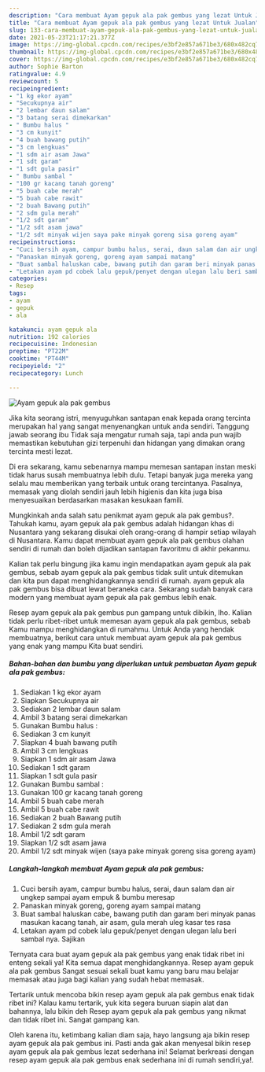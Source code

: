 ```yaml
---
description: "Cara membuat Ayam gepuk ala pak gembus yang lezat Untuk Jualan"
title: "Cara membuat Ayam gepuk ala pak gembus yang lezat Untuk Jualan"
slug: 133-cara-membuat-ayam-gepuk-ala-pak-gembus-yang-lezat-untuk-jualan
date: 2021-05-23T21:17:21.377Z
image: https://img-global.cpcdn.com/recipes/e3bf2e857a671be3/680x482cq70/ayam-gepuk-ala-pak-gembus-foto-resep-utama.jpg
thumbnail: https://img-global.cpcdn.com/recipes/e3bf2e857a671be3/680x482cq70/ayam-gepuk-ala-pak-gembus-foto-resep-utama.jpg
cover: https://img-global.cpcdn.com/recipes/e3bf2e857a671be3/680x482cq70/ayam-gepuk-ala-pak-gembus-foto-resep-utama.jpg
author: Sophie Barton
ratingvalue: 4.9
reviewcount: 5
recipeingredient:
- "1 kg ekor ayam"
- "Secukupnya air"
- "2 lembar daun salam"
- "3 batang serai dimekarkan"
- " Bumbu halus "
- "3 cm kunyit"
- "4 buah bawang putih"
- "3 cm lengkuas"
- "1 sdm air asam Jawa"
- "1 sdt garam"
- "1 sdt gula pasir"
- " Bumbu sambal "
- "100 gr kacang tanah goreng"
- "5 buah cabe merah"
- "5 buah cabe rawit"
- "2 buah Bawang putih"
- "2 sdm gula merah"
- "1/2 sdt garam"
- "1/2 sdt asam jawa"
- "1/2 sdt minyak wijen saya pake minyak goreng sisa goreng ayam"
recipeinstructions:
- "Cuci bersih ayam, campur bumbu halus, serai, daun salam dan air ungkep sampai ayam empuk &amp; bumbu meresap"
- "Panaskan minyak goreng, goreng ayam sampai matang"
- "Buat sambal haluskan cabe, bawang putih dan garam beri minyak panas masukan kacang tanah, air asam, gula merah uleg kasar tes rasa"
- "Letakan ayam pd cobek lalu gepuk/penyet dengan ulegan lalu beri sambal nya. Sajikan"
categories:
- Resep
tags:
- ayam
- gepuk
- ala

katakunci: ayam gepuk ala 
nutrition: 192 calories
recipecuisine: Indonesian
preptime: "PT22M"
cooktime: "PT44M"
recipeyield: "2"
recipecategory: Lunch

---
```



![Ayam gepuk ala pak gembus](https://img-global.cpcdn.com/recipes/e3bf2e857a671be3/680x482cq70/ayam-gepuk-ala-pak-gembus-foto-resep-utama.jpg)

Jika kita seorang istri, menyuguhkan santapan enak kepada orang tercinta merupakan hal yang sangat menyenangkan untuk anda sendiri. Tanggung jawab seorang ibu Tidak saja mengatur rumah saja, tapi anda pun wajib memastikan kebutuhan gizi terpenuhi dan hidangan yang dimakan orang tercinta mesti lezat.

Di era  sekarang, kamu sebenarnya mampu memesan santapan instan meski tidak harus susah membuatnya lebih dulu. Tetapi banyak juga mereka yang selalu mau memberikan yang terbaik untuk orang tercintanya. Pasalnya, memasak yang diolah sendiri jauh lebih higienis dan kita juga bisa menyesuaikan berdasarkan masakan kesukaan famili. 



Mungkinkah anda salah satu penikmat ayam gepuk ala pak gembus?. Tahukah kamu, ayam gepuk ala pak gembus adalah hidangan khas di Nusantara yang sekarang disukai oleh orang-orang di hampir setiap wilayah di Nusantara. Kamu dapat membuat ayam gepuk ala pak gembus olahan sendiri di rumah dan boleh dijadikan santapan favoritmu di akhir pekanmu.

Kalian tak perlu bingung jika kamu ingin mendapatkan ayam gepuk ala pak gembus, sebab ayam gepuk ala pak gembus tidak sulit untuk ditemukan dan kita pun dapat menghidangkannya sendiri di rumah. ayam gepuk ala pak gembus bisa dibuat lewat beraneka cara. Sekarang sudah banyak cara modern yang membuat ayam gepuk ala pak gembus lebih enak.

Resep ayam gepuk ala pak gembus pun gampang untuk dibikin, lho. Kalian tidak perlu ribet-ribet untuk memesan ayam gepuk ala pak gembus, sebab Kamu mampu menghidangkan di rumahmu. Untuk Anda yang hendak membuatnya, berikut cara untuk membuat ayam gepuk ala pak gembus yang enak yang mampu Kita buat sendiri.

<!--inarticleads1-->

##### Bahan-bahan dan bumbu yang diperlukan untuk pembuatan Ayam gepuk ala pak gembus:

1. Sediakan 1 kg ekor ayam
1. Siapkan Secukupnya air
1. Sediakan 2 lembar daun salam
1. Ambil 3 batang serai dimekarkan
1. Gunakan  Bumbu halus :
1. Sediakan 3 cm kunyit
1. Siapkan 4 buah bawang putih
1. Ambil 3 cm lengkuas
1. Siapkan 1 sdm air asam Jawa
1. Sediakan 1 sdt garam
1. Siapkan 1 sdt gula pasir
1. Gunakan  Bumbu sambal :
1. Gunakan 100 gr kacang tanah goreng
1. Ambil 5 buah cabe merah
1. Ambil 5 buah cabe rawit
1. Sediakan 2 buah Bawang putih
1. Sediakan 2 sdm gula merah
1. Ambil 1/2 sdt garam
1. Siapkan 1/2 sdt asam jawa
1. Ambil 1/2 sdt minyak wijen (saya pake minyak goreng sisa goreng ayam)




<!--inarticleads2-->

##### Langkah-langkah membuat Ayam gepuk ala pak gembus:

1. Cuci bersih ayam, campur bumbu halus, serai, daun salam dan air ungkep sampai ayam empuk &amp; bumbu meresap
1. Panaskan minyak goreng, goreng ayam sampai matang
1. Buat sambal haluskan cabe, bawang putih dan garam beri minyak panas masukan kacang tanah, air asam, gula merah uleg kasar tes rasa
1. Letakan ayam pd cobek lalu gepuk/penyet dengan ulegan lalu beri sambal nya. Sajikan




Ternyata cara buat ayam gepuk ala pak gembus yang enak tidak ribet ini enteng sekali ya! Kita semua dapat menghidangkannya. Resep ayam gepuk ala pak gembus Sangat sesuai sekali buat kamu yang baru mau belajar memasak atau juga bagi kalian yang sudah hebat memasak.

Tertarik untuk mencoba bikin resep ayam gepuk ala pak gembus enak tidak ribet ini? Kalau kamu tertarik, yuk kita segera buruan siapin alat dan bahannya, lalu bikin deh Resep ayam gepuk ala pak gembus yang nikmat dan tidak ribet ini. Sangat gampang kan. 

Oleh karena itu, ketimbang kalian diam saja, hayo langsung aja bikin resep ayam gepuk ala pak gembus ini. Pasti anda gak akan menyesal bikin resep ayam gepuk ala pak gembus lezat sederhana ini! Selamat berkreasi dengan resep ayam gepuk ala pak gembus enak sederhana ini di rumah sendiri,ya!.

